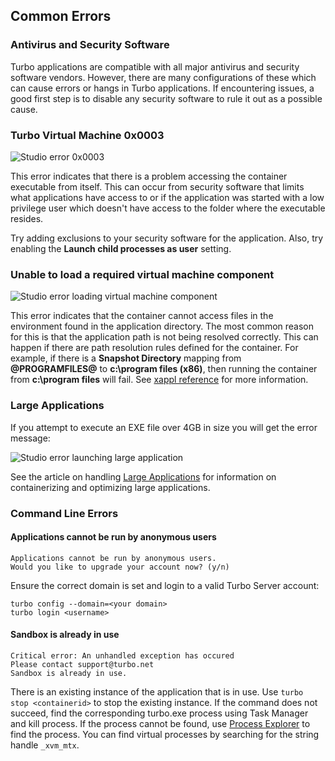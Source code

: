 ## Common Errors

### Antivirus and Security Software

Turbo applications are compatible with all major antivirus and security software vendors. However, there are many configurations of these which can cause errors or hangs in Turbo applications. If encountering issues, a good first step is to disable any security software to rule it out as a possible cause.

### Turbo Virtual Machine 0x0003

![Studio error 0x0003](https://hub.turbo.net/images/docs/errors1.png)

This error indicates that there is a problem accessing the container executable from itself. This can occur from security software that limits what applications have access to or if the application was started with a low privilege user which doesn't have access to the folder where the executable resides.

Try adding exclusions to your security software for the application. Also, try enabling the **Launch child processes as user** setting.

### Unable to load a required virtual machine component

![Studio error loading virtual machine component](https://hub.turbo.net/images/docs/errors2.png)

This error indicates that the container cannot access files in the environment found in the application directory. The most common reason for this is that the application path is not being resolved correctly. This can happen if there are path resolution rules defined for the container. For example, if there is a **Snapshot Directory** mapping from **@PROGRAMFILES@** to **c:\program files (x86)**, then running the container from **c:\program files** will fail. See [xappl reference](https://hub.turbo.net/docs/vm/xml-configuration/xml-configuration) for more information.

### Large Applications

If you attempt to execute an EXE file over 4GB in size you will get the error message:

![Studio error launching large application](https://hub.turbo.net/images/docs/4gbexe1.png)

See the article on handling [Large Applications](https://hub.turbo.net/docs/studio/advanced-topics/large-applications) for information on containerizing and optimizing large applications.

### Command Line Errors

#### Applications cannot be run by anonymous users

```
Applications cannot be run by anonymous users.
Would you like to upgrade your account now? (y/n)
```

Ensure the correct domain is set and login to a valid Turbo Server account:

```
turbo config --domain=<your domain>
turbo login <username>
```

#### Sandbox is already in use

```
Critical error: An unhandled exception has occured
Please contact support@turbo.net
Sandbox is already in use.
```

There is an existing instance of the application that is in use. Use `turbo stop <containerid>` to stop the existing instance. If the command does not succeed, find the corresponding turbo.exe process using Task Manager and kill process. If the process cannot be found, use [Process Explorer](https://docs.microsoft.com/en-us/sysinternals/downloads/process-explorer "Process Explorer") to find the process. You can find virtual processes by searching for the string handle `_xvm_mtx`.
